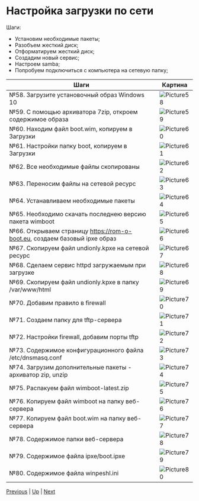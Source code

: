 # Настройка загрузки по сети

Шаги:

* Установим необходимые пакеты;
* Разобъем жесткий диск;
* Отформатируем жесткий диск;
* Создадим новый сервис;
* Настроем samba;
* Попробуем подключиться с компьютера на сетевую папку;

|  Шаги | Картина  |
|-------|----------|
|  №58. Загрузите установочный образ Windows 10|  ![Picture58](/images/dm_virtualbox_storage_58.png) |
|  №59. С помощью архиватора 7zip, откроем содержимое образа|  ![Picture59](/images/dm_virtualbox_storage_59.png) |
|  №60. Находим файл boot.wim, копируем в Загрузки |  ![Picture60](/images/dm_virtualbox_storage_60.png) |
|  №61. Настройки папку boot, копируем в Загрузки |  ![Picture61](/images/dm_virtualbox_storage_61.png) |
|  №62. Все необходимые файлы скопированы |  ![Picture62](/images/dm_virtualbox_storage_62.png)|
|  №63. Переносим файлы на сетевой ресурс |  ![Picture63](/images/dm_virtualbox_storage_63.png) |
|  №64. Устанавливаем необходимые пакеты |  ![Picture64](/images/dm_virtualbox_storage_64.png) |
|  №65. Необходимо скачать последнею версию пакета wimboot |  ![Picture65](/images/dm_virtualbox_storage_65.png) |
|  №66. Открываем страницу https://rom-o-boot.eu, создаем базовый ipxe образ |  ![Picture66](/images/dm_virtualbox_storage_66.png) |
|  №67. Скопируем файл undionly.kpxe на сетевой ресурс |  ![Picture67](/images/dm_virtualbox_storage_67.png) |
|  №68. Сделаем сервис httpd загружаемым при загрузке|  ![Picture68](/images/dm_virtualbox_storage_68.png) |
|  №69. Скопируем файл undionly.kpxe в папку /var/www/html |  ![Picture69](/images/dm_virtualbox_storage_69.png) |
|  №70. Добавим правило в firewall |  ![Picture70](/images/dm_virtualbox_storage_70.png) |
|  №71. Создаем папку для tftp-сервера |  ![Picture71](/images/dm_virtualbox_storage_71.png) |
|  №72. Настройки firewall, добавим порты tftp |  ![Picture72](/images/dm_virtualbox_storage_72.png)|
|  №73. Содержимое конфигурационного файла /etc/dnsmasq.conf |  ![Picture73](/images/dm_virtualbox_storage_73.png) |
|  №74. Загрузим дополнительные пакеты - архиватор zip, unzip |  ![Picture74](/images/dm_virtualbox_storage_74.png) |
|  №75. Распакуем файл wimboot-latest.zip |  ![Picture75](/images/dm_virtualbox_storage_75.png) |
|  №76. Копируем файл wimboot на папку веб-сервера |  ![Picture76](/images/dm_virtualbox_storage_76.png) |
|  №77. Копируем файл boot.wim на папку веб-сервера |  ![Picture77](/images/dm_virtualbox_storage_77.png) |
|  №78. Содержимое папки веб-сервера |  ![Picture78](/images/dm_virtualbox_storage_78.png) |
|  №79. Содержимое файла ipxe/boot.ipxe |  ![Picture79](/images/dm_virtualbox_storage_79.png) |
|  №80. Содержимое файла winpeshl.ini |  ![Picture80](/images/dm_virtualbox_storage_80.png) |


[Previous](./Storage.markdown) | [Up](../prepare.markdown) | [Next](../inventarization.markdown)

